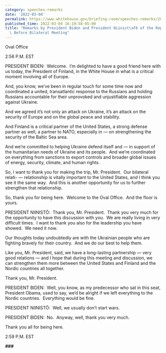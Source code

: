 ```yaml
---
category: speeches-remarks
date: '2022-03-04'
permalink: https://www.whitehouse.gov/briefing-room/speeches-remarks/2022/03/04/remarks-by-president-biden-and-president-niinisto-of-the-republic-of-finland-before-bilateral-meeting/
published_time: 2022-03-04 16:19:58-05:00
title: "Remarks by President Biden and President Niinist\xF6 of the Republic of Finland\
  \ Before Bilateral Meeting"
---
```

 
Oval Office

2:56 P.M. EST  
  
PRESIDENT BIDEN:  Welcome.  I’m delighted to have a good friend here
with us today, the President of Finland, in the White House in what is a
critical moment involving all of Europe.  
  
And, you know, we’ve been in regular touch for some time now and
coordinated a united, transatlantic response to the Russians and holding
Russians accountable for their unprovoked and unjustifiable aggression
against Ukraine.  
  
And we agreed it’s not only an attack on Ukraine, it’s an attack on the
security of Europe and on the global peace and stability.  
  
And Finland is a critical partner of the United States, a strong defense
partner as well, a partner to NATO, especially in — on strengthening the
security of the Baltic Sea area.   
  
And we’re committed to helping Ukraine defend itself and — in support of
the humanitarian needs of Ukraine and its people.  And we’re coordinated
on everything from sanctions to export controls and broader global
issues of energy, security, climate, and human rights.  
  
So, I want to thank you for making the trip, Mr. President.  Our
bilateral relati- — relationship is vitally important to the United
States, and I think you see it the same way.  And this is another
opportunity for us to further strengthen that relationship.  
  
So, thank you for being here.  Welcome to the Oval Office.  And the
floor is yours.

PRESIDENT NIINISTÖ:  Thank you, Mr. President.  Thank you very much for
the opportunity to have this discussion with you.  We are really living
in very difficult times.  I want to thank you also for the leadership
you have showed.  We need it now.  
  
Our thoughts today undoubtedly are with the Ukrainian people who are
fighting bravely for their country.  And we do our best to help them.  
  
Like you, Mr. President, said, we have a long-lasting partnership — very
good relations — and I hope that during this meeting and discussion, we
can strengthen them more between the United States and Finland and the
Nordic countries all together.  
  
Thank you, Mr. President.  
  
PRESIDENT BIDEN:  Well, you know, as my predecessor who sat in this
seat, President Obama, used to say, we’d be alright if we left
everything to the Nordic countries.  Everything would be fine.  
  
PRESIDENT NIINISTÖ:  Well, we usually don’t start wars.  
  
PRESIDENT BIDEN:  No.  Anyway, well, thank you very much.  
  
Thank you all for being here.  
  
2:59 P.M. EST

**\###**
